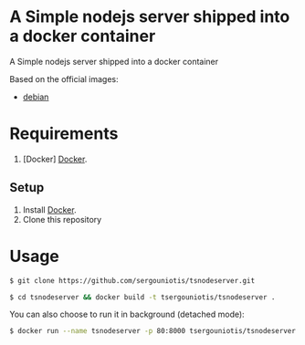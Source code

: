 # A Simple nodejs server shipped into a docker container

A Simple nodejs server shipped into a docker container

Based on the official images:
* [debian](https://hub.docker.com/_/debian/)

# Requirements
1. [Docker] [Docker](http://docker.io).

## Setup

1. Install [Docker](http://docker.io).
2. Clone this repository

# Usage

```bash
$ git clone https://github.com/sergouniotis/tsnodeserver.git
```

```bash
$ cd tsnodeserver && docker build -t tsergouniotis/tsnodeserver .
```

You can also choose to run it in background (detached mode):

```bash
$ docker run --name tsnodeserver -p 80:8000 tsergouniotis/tsnodeserver
```
